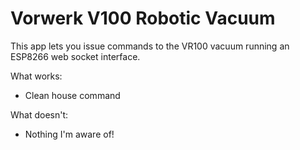 # Vorwerk V100 Robotic Vacuum

This app lets you issue commands to the VR100 vacuum running an ESP8266 web socket interface.

What works:

* Clean house command

What doesn't:

* Nothing I'm aware of!